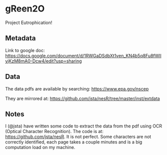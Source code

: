 # gReen2O
Project Eutrophication!

## Metadata
Link to google doc: https://docs.google.com/document/d/1RWGaDSdbXt1ven_KN4b5q8Fu8fWllyjKzM8mA0-Dcw4/edit?usp=sharing

## Data

The data pdfs are available by searching: https://www.epa.gov/nscep

They are mirrored at: https://github.com/jsta/nesR/tree/master/inst/extdata

## Notes
I (@jsta) have written some code to extract the data from the pdf using OCR (Optical Character Recognition). The code is at: https://github.com/jsta/nesR. It is not perfect. Some characters are not correctly identified, each page takes a couple minutes and is a big computation load on my machine.
